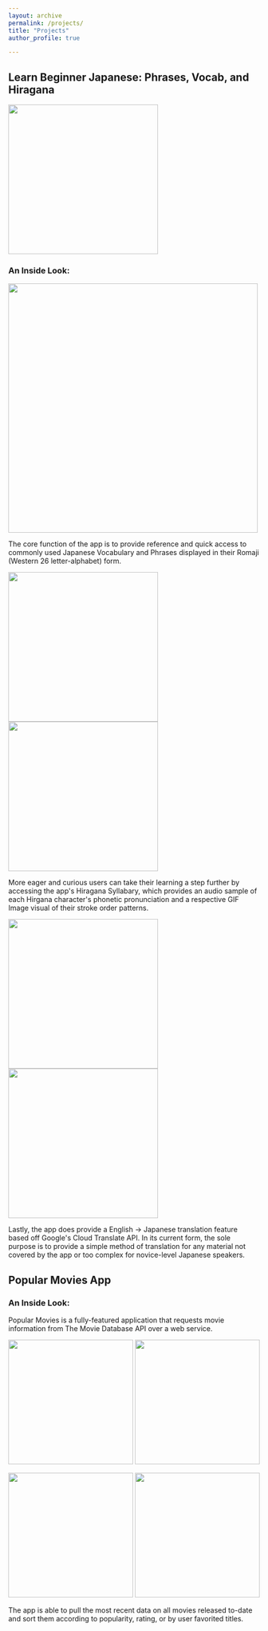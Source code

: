 ```yaml
---
layout: archive
permalink: /projects/
title: "Projects"
author_profile: true

---
```


## Learn Beginner Japanese: Phrases, Vocab, and Hiragana

[<img src="/assets/images/google-play-badge.png" width="300">](https://play.google.com/store/apps/details?id=com.jaydroid.beginnerleveljapanese)

### An Inside Look:

<img src="/assets/images/LBJA-feature.png" width="500">

The core function of the app is to provide reference and quick access to commonly used Japanese Vocabulary and Phrases displayed in their Romaji (Western 26 letter-alphabet) form.

<img src="/assets/images/LBJA_Main_Screen_Phrases.png" width="300"> <img src="/assets/images/LBJA_Main_Screen_Favorites.png" width="300"> 

More eager and curious users can take their learning a step further by accessing the app's Hiragana Syllabary, which provides an audio sample of each Hirgana character's phonetic pronunciation and a respective GIF Image visual of their stroke order patterns.

<img src="/assets/images/LBJA_Main_Screen_Hiragana.png" width="300"> <img src="/assets/images/Beginner_Japanese_Hiragana_GIF_DEMO.gif" width="300">

Lastly, the app does provide a English -> Japanese translation feature based off Google's Cloud Translate API. In its current form, the sole purpose is to provide a simple method of translation for any material not covered by the app or too complex for novice-level Japanese speakers.


## Popular Movies App

### An Inside Look:

Popular Movies is a fully-featured application that requests movie information from The Movie Database API over a web service.

<img src="/assets/images/Pop_Movies_Home_Activity.png" width="250"> <img src="/assets/images/Pop_Movies_Sorted_Home_Activity.png" width="250">

<img src="/assets/images/Pop_Movies_Movie_Details_Activity.png" width="250"> <img src="/assets/images/Pop_Movies_Settings_Activity.png" width="250">

The app is able to pull the most recent data on all movies released to-date and sort them according to popularity, rating, or by user favorited titles.




